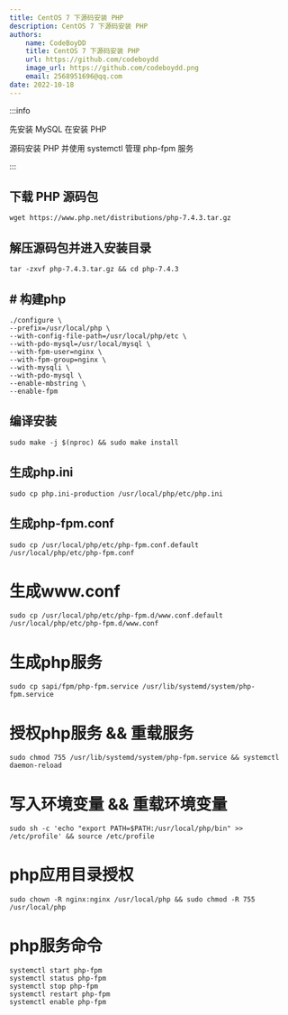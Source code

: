 ```yaml
---
title: CentOS 7 下源码安装 PHP
description: CentOS 7 下源码安装 PHP
authors:
    name: CodeBoyDD
    title: CentOS 7 下源码安装 PHP
    url: https://github.com/codeboydd
    image_url: https://github.com/codeboydd.png
    email: 2568951696@qq.com
date: 2022-10-18
---
```


:::info

先安装 MySQL 在安装 PHP

源码安装 PHP 并使用 systemctl 管理 php-fpm 服务

:::

## 下载 PHP 源码包
```shell
wget https://www.php.net/distributions/php-7.4.3.tar.gz
```

## 解压源码包并进入安装目录
```shell
tar -zxvf php-7.4.3.tar.gz && cd php-7.4.3
```

## # 构建php
```shell
./configure \
--prefix=/usr/local/php \
--with-config-file-path=/usr/local/php/etc \
--with-pdo-mysql=/usr/local/mysql \
--with-fpm-user=nginx \
--with-fpm-group=nginx \
--with-mysqli \
--with-pdo-mysql \
--enable-mbstring \
--enable-fpm
```

## 编译安装
```shell
sudo make -j $(nproc) && sudo make install
```

## 生成php.ini
```
sudo cp php.ini-production /usr/local/php/etc/php.ini
```

## 生成php-fpm.conf
```shell
sudo cp /usr/local/php/etc/php-fpm.conf.default /usr/local/php/etc/php-fpm.conf
```

# 生成www.conf
```shell
sudo cp /usr/local/php/etc/php-fpm.d/www.conf.default /usr/local/php/etc/php-fpm.d/www.conf
```

# 生成php服务
```shell
sudo cp sapi/fpm/php-fpm.service /usr/lib/systemd/system/php-fpm.service
```

# 授权php服务 && 重载服务
```shell
sudo chmod 755 /usr/lib/systemd/system/php-fpm.service && systemctl daemon-reload
```

# 写入环境变量 && 重载环境变量
```shell
sudo sh -c 'echo "export PATH=$PATH:/usr/local/php/bin" >> /etc/profile' && source /etc/profile
```

# php应用目录授权
```shell
sudo chown -R nginx:nginx /usr/local/php && sudo chmod -R 755 /usr/local/php
```

# php服务命令
```shell
systemctl start php-fpm
systemctl status php-fpm
systemctl stop php-fpm
systemctl restart php-fpm
systemctl enable php-fpm
```

